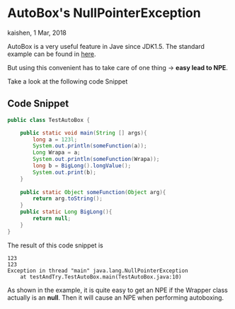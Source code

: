 # AutoBox's NullPointerException

kaishen, 1 Mar, 2018

AutoBox is a very useful feature in Jave since JDK1.5. The standard example can be found in [here](https://docs.oracle.com/javase/tutorial/java/data/autoboxing.html).

But using this convenient has to take care of one thing -> **easy lead to NPE**.

Take a look at the following code Snippet

## Code Snippet

```java
public class TestAutoBox {

	public static void main(String [] args){
		long a = 123l;
		System.out.println(someFunction(a));
		Long Wrapa = a;
		System.out.println(someFunction(Wrapa));
		long b = BigLong().longValue();
		System.out.print(b);
	}
	
	public static Object someFunction(Object arg){
		return arg.toString();
	}
	public static Long BigLong(){
		return null;
	}
}
```

The result of this code snippet is 

```
123
123
Exception in thread "main" java.lang.NullPointerException
	at testAndTry.TestAutoBox.main(TestAutoBox.java:10)
```

As shown in the example, it is quite easy to get an NPE if the Wrapper class actually is an **null**. Then it will cause an NPE when performing autoboxing. 

